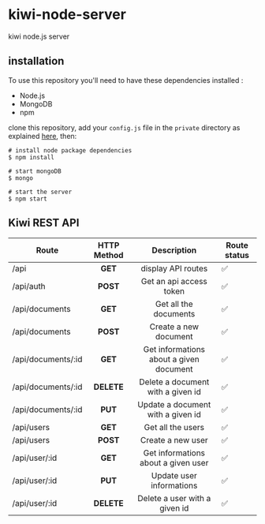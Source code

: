 # kiwi-node-server
kiwi node.js server

## installation

To use this repository you'll need to have these dependencies installed :
 - Node.js
 - MongoDB
 - npm

clone this repository, add your `config.js` file in the `private` directory as explained [here](private), then:

```shell
# install node package dependencies
$ npm install

# start mongoDB
$ mongo

# start the server
$ npm start
```


## Kiwi REST API

| Route              | HTTP Method |               Description               | Route status       |
|--------------------|:-----------:|:---------------------------------------:|--------------------|
| /api               | **GET**     | display API routes                      | :white_check_mark: |
| /api/auth          | **POST**    | Get an api access token                 | :white_check_mark: |
| /api/documents     | **GET**     | Get all the documents                   | :white_check_mark: |
| /api/documents     | **POST**    | Create a new document                   | :white_check_mark: |
| /api/documents/:id | **GET**     | Get informations about a given document | :white_check_mark: |
| /api/documents/:id | **DELETE**  | Delete a document with a given id       | :white_check_mark: |
| /api/documents/:id | **PUT**     | Update a document with a given id       | :white_check_mark: |
| /api/users         | **GET**     | Get all the users                       | :white_check_mark: |
| /api/users         | **POST**    | Create a new user                       | :white_check_mark: |
| /api/user/:id      | **GET**     | Get informations about a given user     | :white_check_mark: |
| /api/user/:id      | **PUT**     | Update user informations                | :white_check_mark: |
| /api/user/:id      | **DELETE**  | Delete a user with a given id           | :white_check_mark: |
